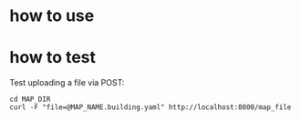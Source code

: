 # how to use

# how to test

Test uploading a file via POST:
```
cd MAP_DIR
curl -F "file=@MAP_NAME.building.yaml" http://localhost:8000/map_file
```

